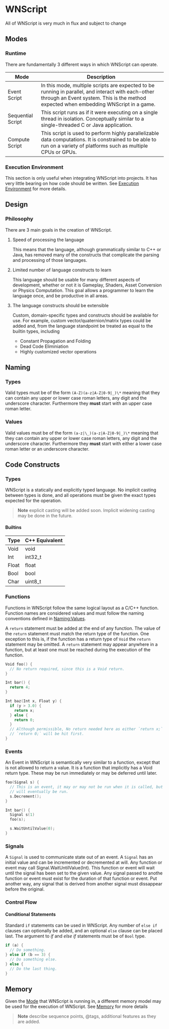 # WNScript

All of WNScript is very much in flux and subject to change

## Modes

### Runtime

There are fundamentally 3 different ways in which WNScript can operate.

| Mode              | Description                                                                                                                                                                                 |
| ----------------- | ------------------------------------------------------------------------------------------------------------------------------------------------------------------------------------------- |
| Event Script      | In this mode, multiple scripts are expected to be running in parallel, and interact with each-other through an Event system. This is the method expected when embedding WNScript in a game. |
| Sequential Script | This script runs as if it were executing on a single thread in isolation. Conceptually similar to a single-threaded C or Java application.                                                  |
| Compute Script    | This script is used to perform highly parallelizable data computations. It is constrained to be able to run on a variety of platforms such as multiple CPUs or GPUs.                        |

### Execution Environment

This section is only useful when integrating WNScript into projects. It has very
little bearing on how code should be written. See [Execution
Environment](WNScriptExecution.asciidoc) for more details.

## Design

### Philosophy

There are 3 main goals in the creation of WNScript.

1. Speed of processing the language

   This means that the language, although grammatically similar to C++ or
   Java, has removed many of the constructs that complicate the parsing and
   processing of those languages.

1. Limited number of language constructs to learn

   This language should be usable for many different aspects of
   development, whether or not it is Gameplay, Shaders, Asset Conversion or
   Physics Computation. This goal allows a programmer to learn the language
   once, and be productive in all areas.

1. The language constructs should be extensible

   Custom, domain-specific types and constructs should be available for
   use. For example, custom vector/quaternion/matrix types could be added
   and, from the language standpoint be treated as equal to the builtin
   types, including

   - Constant Propagation and Folding
   - Dead Code Eliminiation
   - Highly customized vector operations

## Naming

### Types

Valid types must be of the form `(A-Z)(a-z|A-Z|0-9|_)\*` meaning that they can
contain any upper or lower case roman letters, any digit and the underscore
character. Furthermore they **must** start with an upper case roman letter.

### Values

Valid values must be of the form `(a-z|\_)(a-z|A-Z|0-9|_)\*` meaning that they
can contain any upper or lower case roman letters, any digit and the underscore
character. Furthermore they **must** start with either a lower case roman letter
or an underscore character.

## Code Constructs

### Types

WNScript is a statically and explicitly typed language. No implicit casting
between types is done, and all operations must be given the exact types expected
for the operation.

> **Note** explicit casting will be added soon. Implicit widening casting may be
done in the future.

#### Builtins

| Type  | C++ Equivalent |
| ----- | -------------- |
| Void  | void           |
| Int   | int32\_t       |
| Float | float          |
| Bool  | bool           |
| Char  | uint8\_t       |

### Functions

Functions in WNScript follow the same logical layout as a C/C++ function.
Function names are considered values and must follow the naming conventions
defined in [Naming:Values](#Naming-Values).

A `return` statement must be added at the end of any function. The value of the
`return` statement must match the return type of the function. One exception to
this is, if the function has a return type of `Void` the `return` statement may
be omitted. A `return` statement may appear anywhere in a function, but at least
one must be reached during the execution of the function.

```cpp
Void foo() {
  // No return required, since this is a Void return.
}

Int bar() {
  return 4;
}

Int baz(Int x, Float y) {
  if (y > 3.0) {
    return x;
  } else {
    return 0;
  }
  // Although permissible, No return needed here as either `return x;` or
  // `return 0;` will be hit first.
}
```

### Events

An Event in WNScript is semantically very similar to a function, except that is
not allowed to return a value. It is a function that implicitly has a Void
return type. These may be run immediately or may be deferred until later.

```cpp
foo(Signal s) {
  // This is an event, it may or may not be run when it is called, but
  // will eventually be run.
  s.Decrement();
}

Int bar() {
  Signal s(1)
  foo(s);

  s.WaitUntilValue(0);
}
```

### Signals

A `Signal` is used to communicate state out of an event. A `Signal` has an
initial value and can be incremented or decremented at will. Any function or
event may call Signal.WaitUntilValue(Int). This function or event will wait
until the signal has been set to the given value. Any signal passed to anothe
function or event must exist for the duration of that function or event. Put
another way, any signal that is derived from another signal must dissappear
before the original.

### Control Flow

#### Conditional Statements

Standard `if` statements can be used in WNScript. Any number of `else if`
clauses can optionally be added, and an optional `else` clause can be placed
last. The argument to *if* and *else if* statements must be of `Bool` type.

```cpp
if (a) {
  // Do something.
} else if (b == 3) {
  // Do something else.
} else {
  // Do the last thing.
}
```

## Memory

Given the [Mode](#Modes) that WNScript is running in, a different memory model
may be used for the execution of WNScript. See [Memory](WNScriptMemory.md) for
more details

> **Note** describe sequence points, @tags, additional features as they are
added.

